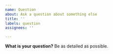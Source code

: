 ```yaml
---
name: Question
about: Ask a question about something else
title: ''
labels: question
assignees: ''

---
```


**What is your question?**
Be as detailed as possible.

